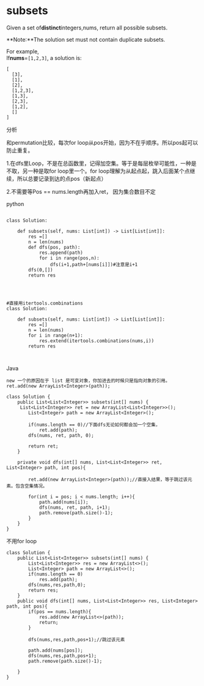 # subsets

Given a set of**distinct**integers,nums, return all possible subsets.

**Note:**The solution set must not contain duplicate subsets.

For example,  
If**nums**=`[1,2,3]`, a solution is:

```text
[
  [3],
  [1],
  [2],
  [1,2,3],
  [1,3],
  [2,3],
  [1,2],
  []
]
```

分析

和permutation比较，每次for loop从pos开始，因为不在乎顺序。所以pos起可以防止重复。

1.在dfs里Loop，不是在总函数里，记得加空集。等于是每层枚举可能性，一种是不取，另一种是取for loop里一个。for loop理解为从起点起，跳入后面某个点继续，所以总要记录到达的点pos（新起点）

2.不需要等Pos == nums.length再加入ret， 因为集合数目不定

python

```text

class Solution:
    
    def subsets(self, nums: List[int]) -> List[List[int]]:
        res =[]
        n = len(nums)
        def dfs(pos, path):
            res.append(path)
            for i in range(pos,n):
                dfs(i+1,path+[nums[i]])#注意是i+1
        dfs(0,[])
        return res
            
        
```

```text

#直接用itertools.combinations
class Solution:
    
    def subsets(self, nums: List[int]) -> List[List[int]]:
        res =[]
        n = len(nums)
        for i in range(n+1):
            res.extend(itertools.combinations(nums,i))
        return res
            
        
```

Java

```text
new 一个的原因在于 list 是可变对象，你加进去的时候只是指向对象的引用。
ret.add(new ArrayList<Integer>(path));
```

```text
class Solution {
    public List<List<Integer>> subsets(int[] nums) {
     List<List<Integer>> ret = new ArrayList<List<Integer>>();
        List<Integer> path = new ArrayList<Integer>();

        if(nums.length == 0)//下面dfs无论如何都会加一个空集，
            ret.add(path);
        dfs(nums, ret, path, 0);

        return ret;
    }

    private void dfs(int[] nums, List<List<Integer>> ret, List<Integer> path, int pos){

        ret.add(new ArrayList<Integer>(path));//直接入结果，等于跳过该元素。包含空集情况。

        for(int i = pos; i < nums.length; i++){
            path.add(nums[i]);
            dfs(nums, ret, path, i+1);
            path.remove(path.size()-1);
        }
    }
}
```

不用for loop

```text
class Solution {
    public List<List<Integer>> subsets(int[] nums) {
        List<List<Integer>> res = new ArrayList<>();
        List<Integer> path = new ArrayList<>();
        if(nums.length == 0)
            res.add(path);
        dfs(nums,res,path,0);
        return res;
    }
    public void dfs(int[] nums, List<List<Integer>> res, List<Integer> path, int pos){
        if(pos == nums.length){
            res.add(new ArrayList<>(path));
            return;
        }
            
        dfs(nums,res,path,pos+1);//跳过该元素
        
        path.add(nums[pos]);
        dfs(nums,res,path,pos+1);
        path.remove(path.size()-1);
            
    }
}


```

